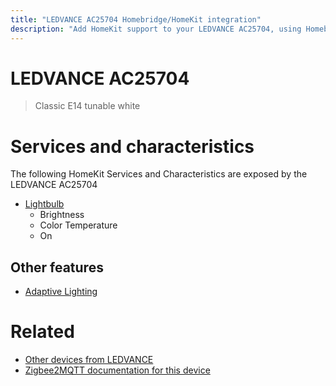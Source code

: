 ```yaml
---
title: "LEDVANCE AC25704 Homebridge/HomeKit integration"
description: "Add HomeKit support to your LEDVANCE AC25704, using Homebridge, Zigbee2MQTT and homebridge-z2m."
---
```

<!---
This file has been GENERATED using src/docgen/docgen.ts
DO NOT EDIT THIS FILE MANUALLY!
-->
# LEDVANCE AC25704
> Classic E14 tunable white


# Services and characteristics
The following HomeKit Services and Characteristics are exposed by
the LEDVANCE AC25704

* [Lightbulb](../../light.md)
  * Brightness
  * Color Temperature
  * On

## Other features
* [Adaptive Lighting](../../light.md)

# Related
* [Other devices from LEDVANCE](../index.md#ledvance)
* [Zigbee2MQTT documentation for this device](https://www.zigbee2mqtt.io/devices/AC25704.html)